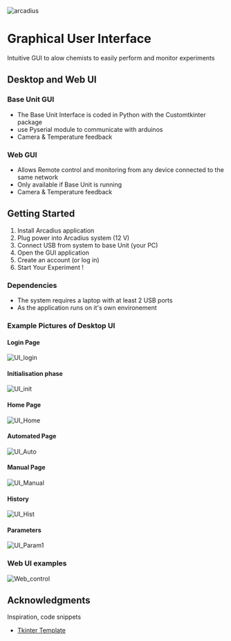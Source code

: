 ![arcadius](https://github.com/UoM-team5/GUI/assets/78451671/1b7bc68b-1653-403b-866b-9b8cf248e631)


# Graphical User Interface

Intuitive GUI to alow chemists to easily perform and monitor experiments

## Desktop and Web UI
### Base Unit GUI
- The Base Unit Interface is coded in Python with the Customtkinter package
- use Pyserial module to communicate with arduinos
- Camera & Temperature feedback

### Web GUI
- Allows Remote control and monitoring from any device connected to the same network
- Only available if Base Unit is running
- Camera & Temperature feedback

## Getting Started

1. Install Arcadius application
2. Plug power into Arcadius system (12 V) 
3. Connect USB from system to base Unit (your PC)
4. Open the GUI application 
5. Create an account (or log in)
6. Start Your Experiment !

### Dependencies

* The system requires a laptop with at least 2 USB ports
* As the application runs on it's own environement

### Example Pictures of Desktop UI
#### Login Page
![UI_login](https://github.com/UoM-team5/GUI/assets/78451671/e6fb285d-3604-4d9b-82c0-1ae6f7df6006)

#### Initialisation phase
![UI_init](https://github.com/UoM-team5/GUI/assets/78451671/4f247eb6-b2cb-4a91-adc5-0b29e9b25f01)

#### Home Page
![UI_Home](https://github.com/UoM-team5/GUI/assets/78451671/f22b7878-fb29-4621-961e-014692b73217)

#### Automated Page
![UI_Auto](https://github.com/UoM-team5/GUI/assets/78451671/54ab712f-ae84-4dfb-82a5-e7c0a37b2ded)

#### Manual Page 
![UI_Manual](https://github.com/UoM-team5/GUI/assets/78451671/13d47f0d-2eb6-4546-b607-ee5c560cc78b)

#### History
![UI_Hist](https://github.com/UoM-team5/GUI/assets/78451671/3f64a38a-623a-4bc5-8275-aeecbc31e98f)

#### Parameters
![UI_Param1](https://github.com/UoM-team5/GUI/assets/78451671/fc0b22f7-6a16-43a5-bae5-2b5a05df054a)

### Web UI examples
![Web_control](https://github.com/UoM-team5/GUI/assets/78451671/0fe77e3d-9c5a-4c64-9cce-e153cbb0df60)

## Acknowledgments

Inspiration, code snippets
* [Tkinter Template](https://pythonprogramming.net/tkinter-depth-tutorial-making-actual-program/)
